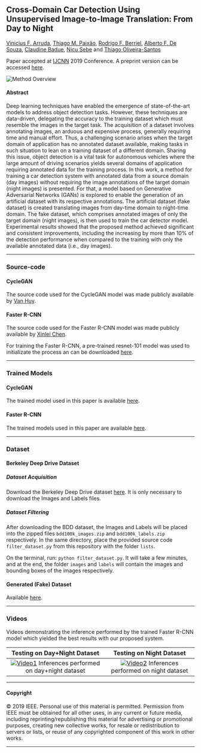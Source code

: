 ## Cross-Domain Car Detection Using Unsupervised Image-to-Image Translation: From Day to Night

[Vinicius F. Arruda](https://viniciusarruda.github.io/), [Thiago M. Paixão](https://sites.google.com/site/professorpx), [Rodrigo F. Berriel](http://rodrigoberriel.com), [Alberto F. De Souza](https://inf.ufes.br/~alberto), [Claudine Badue](https://www.inf.ufes.br/~claudine/), [Nicu Sebe](http://disi.unitn.it/~sebe/) and [Thiago Oliveira-Santos](https://www.inf.ufes.br/~todsantos/home)

<!---Published in *todo*: [DOI](https://www.google.com/)-->
Paper accepted at [IJCNN](https://www.ijcnn.org/) 2019 Conference.
A preprint version can be accessed [here](https://drive.google.com/file/d/162QG-V5-ogNFTtwFJi_GeDKrPzdnTH0X/view?usp=sharing).

![Method Overview](https://github.com/viniciusarruda/cross-domain-car-detection/blob/master/images/methodoverview.png)

#### Abstract

Deep learning techniques have enabled the emergence of state-of-the-art models to address object detection tasks. However, these techniques are data-driven, delegating the accuracy to the training dataset which must resemble the images in the target task. The acquisition of a dataset involves annotating images, an arduous and expensive process, generally requiring time and manual effort. Thus, a challenging scenario arises when the target domain of application has no annotated dataset available, making tasks in such situation to lean on a training dataset of a different domain.
Sharing this issue, object detection is a vital task for autonomous vehicles where the large amount of driving scenarios yields several domains of application requiring annotated data for the training process.
In this work, a method for training a car detection system with annotated data from a source domain (day images) without requiring the image annotations of the target domain (night images) is presented. 
For that, a model based on Generative Adversarial Networks (GANs) is explored to enable the generation of an artificial dataset with its respective annotations. The artificial dataset (fake dataset) is created translating images from day-time domain to night-time domain. The fake dataset, which comprises annotated images of only the target domain (night images), is then used to train the car detector model. Experimental results showed that the proposed method achieved significant and consistent improvements, including the increasing by more than 10% of the detection performance when compared to the training with only the available annotated data (i.e., day images).

---

### Source-code

#### CycleGAN

The source code used for the CycleGAN model was made publicly available by [Van Huy](https://github.com/vanhuyz/CycleGAN-TensorFlow).

#### Faster R-CNN

The source code used for the Faster R-CNN model was made publicly available by [Xinlei Chen](https://github.com/endernewton/tf-faster-rcnn).

For training the Faster R-CNN, a pre-trained resnet-101 model was used to initializate the process an can be downloaded [here](http://download.tensorflow.org/models/resnet_v1_101_2016_08_28.tar.gz).

---

### Trained Models

#### CycleGAN

The trained model used in this paper is available [here](https://drive.google.com/drive/folders/17CJ5-cOK2CteZTPtRaT7rfW8oSt38CCe?usp=sharing).

#### Faster R-CNN

The trained models used in this paper are available [here](https://drive.google.com/drive/folders/1XRtExg-QGVA-DFJ1EKf8L0GLCxe5wIqH?usp=sharing).

---

### Dataset

#### Berkeley Deep Drive Dataset

##### Dataset Acquisition

Download the Berkeley Deep Drive dataset [here](https://bdd-data.berkeley.edu/).
It is only necessary to download the Images and Labels files.

##### Dataset Filtering

After downloading the BDD dataset, the Images and Labels will be placed into the zipped files `bdd100k_images.zip` and `bdd100k_labels.zip` respectively. In the same directory, place the provided source code `filter_dataset.py` from this repository with the folder `lists`.

On the terminal, run: `python filter_dataset.py`.
It will take a few minutes, and at the end, the folder `images` and `labels` will contain the images and bounding boxes of the images respectively. 

#### Generated (Fake) Dataset

Available [here](https://drive.google.com/drive/folders/1ZoXfgpTT1N5eOsI4-Tcv0id3mqij5gsP?usp=sharing).

---

### Videos

Videos demonstrating the inference performed by the trained Faster R-CNN model which yielded the best results with our proposed system.

 Testing on Day+Night Dataset | Testing on Night Dataset 
:-------------------------:|:-------------------------:
[![Video1](https://github.com/viniciusarruda/cross-domain-car-detection/blob/master/images/day_plus_night_video_overview.png)](https://youtu.be/qENxVuUXa0s) Inferences performed on day+night dataset |  [![Video2](https://github.com/viniciusarruda/cross-domain-car-detection/blob/master/images/night_video_overview.png)](https://youtu.be/MqZ2I-h_FOA) Inferences performed on night dataset 

---

#### Copyright

&copy; 2019 IEEE. Personal use of this material is permitted.  Permission from IEEE must be obtained for all other uses, in any current or future media, including reprinting/republishing this material for advertising or promotional purposes, creating new collective works, for resale or redistribution to servers or lists, or reuse of any copyrighted component of this work in other works.

---

<!--### BibTeX-->

<!--Coming Soon !-->


<!--
    @article{berriel2017grsl,
        Author  = {Rodrigo F. Berriel and Andre T. Lopes and Alberto F. de Souza and Thiago Oliveira-Santos},
        Title   = {{Deep Learning Based Large-Scale Automatic Satellite Crosswalk Classification}},
        Journal = {IEEE Geoscience and Remote Sensing Letters},
        Year    = {2017},
        DOI     = {10.1109/LGRS.2017.2719863},
        ISSN    = {1545-598X},
    }
-->
